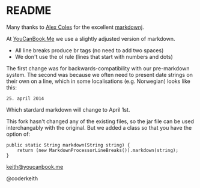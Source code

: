 README
======

Many thanks to [Alex Coles](https://github.com/myabc) for the excellent [markdownj](https://github.com/myabc/markdownj).

At [YouCanBook.Me](https://youcanbook.me) we use a slightly adjusted version of markdown.

- All line breaks produce br tags (no need to add two spaces)
- We don't use the ol rule (lines that start with numbers and dots)

The first change was for backwards-compatibility with our pre-markdown system. The second was because we often
need to present date strings on their own on a line, which in some localisations (e.g. Norwegian) looks like this:

    25. april 2014

Which stardard markdown will change to April 1st.

This fork hasn't changed any of the existing files, so the jar file can be used interchangably with the original.
But we added a class so that you have the option of:

    public static String markdown(String string) {
        return (new MarkdownProcessorLineBreaks()).markdown(string);
    }

keith@youcanbook.me

@coderkeith